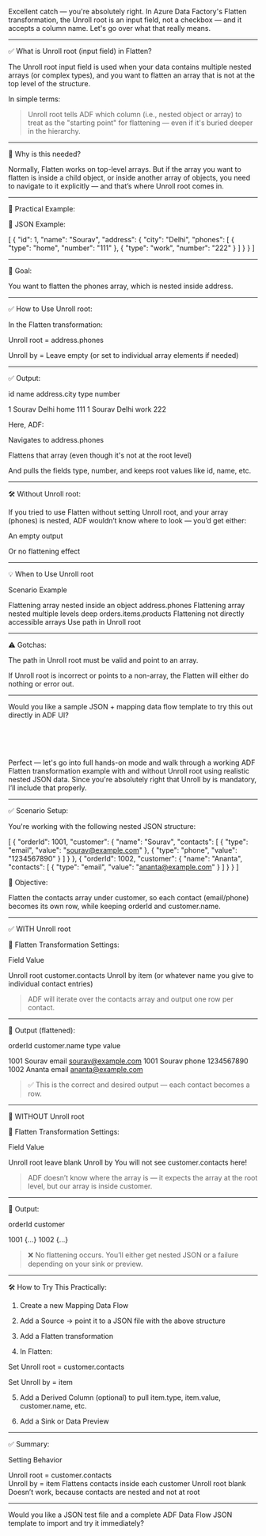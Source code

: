Excellent catch — you're absolutely right. In Azure Data Factory's Flatten transformation, the Unroll root is an input field, not a checkbox — and it accepts a column name. Let's go over what that really means.


---

✅ What is Unroll root (input field) in Flatten?

The Unroll root input field is used when your data contains multiple nested arrays (or complex types), and you want to flatten an array that is not at the top level of the structure.

In simple terms:

> Unroll root tells ADF which column (i.e., nested object or array) to treat as the "starting point" for flattening — even if it's buried deeper in the hierarchy.




---

📌 Why is this needed?

Normally, Flatten works on top-level arrays. But if the array you want to flatten is inside a child object, or inside another array of objects, you need to navigate to it explicitly — and that’s where Unroll root comes in.


---

🧪 Practical Example:

🎯 JSON Example:

[
  {
    "id": 1,
    "name": "Sourav",
    "address": {
      "city": "Delhi",
      "phones": [
        { "type": "home", "number": "111" },
        { "type": "work", "number": "222" }
      ]
    }
  }
]


---

🧱 Goal:

You want to flatten the phones array, which is nested inside address.


---

✅ How to Use Unroll root:

In the Flatten transformation:

Unroll root = address.phones

Unroll by = Leave empty (or set to individual array elements if needed)



---

✅ Output:

id	name	address.city	type	number

1	Sourav	Delhi	home	111
1	Sourav	Delhi	work	222


Here, ADF:

Navigates to address.phones

Flattens that array (even though it's not at the root level)

And pulls the fields type, number, and keeps root values like id, name, etc.



---

🛠 Without Unroll root:

If you tried to use Flatten without setting Unroll root, and your array (phones) is nested, ADF wouldn’t know where to look — you’d get either:

An empty output

Or no flattening effect



---

💡 When to Use Unroll root

Scenario	Example

Flattening array nested inside an object	address.phones
Flattening array nested multiple levels deep	orders.items.products
Flattening not directly accessible arrays	Use path in Unroll root



---

⚠️ Gotchas:

The path in Unroll root must be valid and point to an array.

If Unroll root is incorrect or points to a non-array, the Flatten will either do nothing or error out.



---

Would you like a sample JSON + mapping data flow template to try this out directly in ADF UI?

<br>
<br>
<br>

Perfect — let's go into full hands-on mode and walk through a working ADF Flatten transformation example with and without Unroll root using realistic nested JSON data. Since you're absolutely right that Unroll by is mandatory, I’ll include that properly.


---

✅ Scenario Setup:

You're working with the following nested JSON structure:

[
  {
    "orderId": 1001,
    "customer": {
      "name": "Sourav",
      "contacts": [
        { "type": "email", "value": "sourav@example.com" },
        { "type": "phone", "value": "1234567890" }
      ]
    }
  },
  {
    "orderId": 1002,
    "customer": {
      "name": "Ananta",
      "contacts": [
        { "type": "email", "value": "ananta@example.com" }
      ]
    }
  }
]

🧾 Objective:

Flatten the contacts array under customer, so each contact (email/phone) becomes its own row, while keeping orderId and customer.name.


---

✅ WITH Unroll root

🔧 Flatten Transformation Settings:

Field	Value

Unroll root	customer.contacts
Unroll by	item (or whatever name you give to individual contact entries)


> ADF will iterate over the contacts array and output one row per contact.




---

🧾 Output (flattened):

orderId	customer.name	type	value

1001	Sourav	email	sourav@example.com
1001	Sourav	phone	1234567890
1002	Ananta	email	ananta@example.com


> ✅ This is the correct and desired output — each contact becomes a row.




---

🚫 WITHOUT Unroll root

🔧 Flatten Transformation Settings:

Field	Value

Unroll root	leave blank
Unroll by	You will not see customer.contacts here!


> ADF doesn’t know where the array is — it expects the array at the root level, but our array is inside customer.




---

🧾 Output:

orderId	customer

1001	{...}
1002	{...}


> ❌ No flattening occurs. You’ll either get nested JSON or a failure depending on your sink or preview.




---

🛠 How to Try This Practically:

1. Create a new Mapping Data Flow


2. Add a Source → point it to a JSON file with the above structure


3. Add a Flatten transformation


4. In Flatten:

Set Unroll root = customer.contacts

Set Unroll by = item



5. Add a Derived Column (optional) to pull item.type, item.value, customer.name, etc.


6. Add a Sink or Data Preview




---

✅ Summary:

Setting	Behavior

Unroll root = customer.contacts<br>Unroll by = item	Flattens contacts inside each customer
Unroll root blank	Doesn’t work, because contacts are nested and not at root



---

Would you like a JSON test file and a complete ADF Data Flow JSON template to import and try it immediately?

